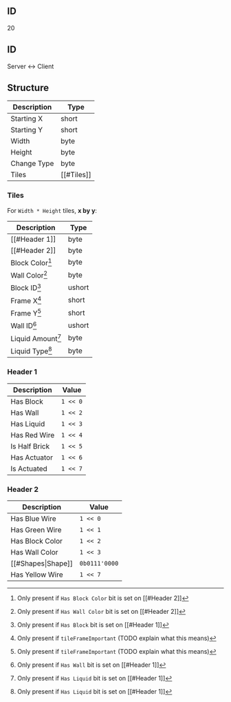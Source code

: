 ## ID
20

## ID
Server <-> Client

## Structure
| Description | Type       |
|-------------|------------|
| Starting X  | short      |
| Starting Y  | short      |
| Width       | byte       |
| Height      | byte       |
| Change Type | byte       |
| Tiles       | [[#Tiles]] |

### Tiles
For `Width * Height` tiles, **x by y**:

| Description       | Type   |
|-------------------|--------|
| [[#Header 1]]     | byte   |
| [[#Header 2]]     | byte   |
| Block Color[^1]   | byte   |
| Wall Color[^2]    | byte   |
| Block ID[^3]      | ushort |
| Frame X[^4]       | short  |
| Frame Y[^4]       | short  |
| Wall ID[^5]       | ushort |
| Liquid Amount[^6] | byte   |
| Liquid Type[^6]   | byte   |

### Header  1
| Description   | Value    |
|---------------|----------|
| Has Block     | `1 << 0` |
| Has Wall      | `1 << 2` |
| Has Liquid    | `1 << 3` |
| Has Red Wire  | `1 << 4` |
| Is Half Brick | `1 << 5` |
| Has Actuator  | `1 << 6` |
| Is Actuated   | `1 << 7` |

### Header  2
| Description        | Value         |
|--------------------|---------------|
| Has Blue Wire      | `1 << 0`      |
| Has Green Wire     | `1 << 1`      |
| Has Block Color    | `1 << 2`      |
| Has Wall Color     | `1 << 3`      |
| [[#Shapes\|Shape]] | `0b0111'0000` |
| Has Yellow Wire    | `1 << 7`      |

[^1]: Only present if `Has Block Color` bit is set on [[#Header 2]]
[^2]: Only present if `Has Wall Color` bit is set on [[#Header 2]]
[^3]: Only present if `Has Block` bit is set on [[#Header 1]]
[^4]: Only present if `tileFrameImportant` (TODO explain what this means)
[^5]: Only present if `Has Wall` bit is set on [[#Header 1]]
[^6]: Only present if `Has Liquid` bit is set on [[#Header 1]]
